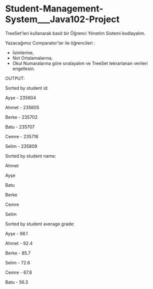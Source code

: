 # Student-Management-System___Java102-Project
TreeSet'leri kullanarak basit bir Öğrenci Yönetim Sistemi kodlayalım.

Yazacağımız Comparator'lar ile öğrencileri :
* İsimlerine,
* Not Ortalamalarına, 
* Okul Numaralarına göre sıralayalım ve TreeSet tekrarlanan verileri engellesin.

OUTPUT:

Sorted by student id:

Ayşe - 235604

Ahmet - 235605

Berke - 235702

Batu - 235707

Cemre - 235716

Selim - 235809

Sorted by student name:

Ahmet

Ayşe

Batu

Berke

Cemre

Selim

Sorted by student average grade:

Ayşe - 98.1

Ahmet - 92.4

Berke - 85.7

Selim - 72.6

Cemre - 67.8

Batu - 56.3
